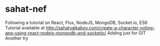 # sahat-nef
Following a tutorial on React, Flux, NodeJS, MongoDB, Socket.io, ES6
Tutorial available at http://sahatyalkabov.com/create-a-character-voting-app-using-react-nodejs-mongodb-and-socketio/
Adding just for GIT
Another try
